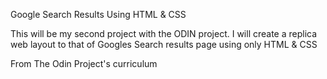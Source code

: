 Google Search Results Using HTML & CSS

This will be my second project with the ODIN project. I will create a replica web layout to that of Googles Search results page using only HTML & CSS

From The Odin Project's curriculum